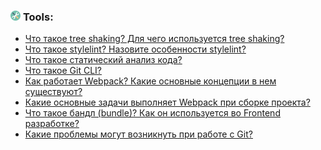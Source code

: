 <h3>
  <img src="../assets/Tools.png" width="16" height="16" />
  <span>Tools:</span>
</h3>

- [Что такое tree shaking? Для чего используется tree shaking?](https://youtu.be/DQ0BLu6rZYc?t=599)
- [Что такое stylelint? Назовите особенности stylelint?](https://youtu.be/DQ0BLu6rZYc?t=644)
- [Что такое статический анализ кода?](https://youtu.be/DQ0BLu6rZYc?t=695)
- [Что такое Git CLI?](https://youtu.be/DQ0BLu6rZYc?t=749)
- [Как работает Webpack? Какие основные концепции в нем существуют?](https://youtu.be/t0sdlbA6yA8?t=761)
- [Какие основные задачи выполняет Webpack при сборке проекта?](https://youtu.be/Sw4BlFLj2dg?t=641)
- [Что такое бандл (bundle)? Как он используется во Frontend разработке?](https://youtu.be/Sw4BlFLj2dg?t=723)
- [Какие проблемы могут возникнуть при работе с Git?](https://youtu.be/Sw4BlFLj2dg?t=775)
